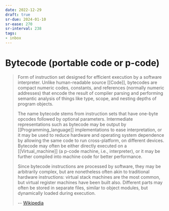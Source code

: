 ```yaml
---
date: 2022-12-29
draft: true
sr-due: 2024-01-10
sr-ease: 270
sr-interval: 238
tags:
- inbox
---
```


# Bytecode (portable code or p-code)

> Form of instruction set designed for efficient execution by a software
> interpreter. Unlike human-readable source [[Code]], bytecodes are compact
> numeric codes, constants, and references (normally numeric addresses) that
> encode the result of compiler parsing and performing semantic analysis of
> things like type, scope, and nesting depths of program objects.
>
> The name bytecode stems from instruction sets that have one-byte opcodes
> followed by optional parameters. Intermediate representations such as bytecode
> may be output by [[Programming_language]] implementations to ease
> interpretation, or it may be used to reduce hardware and operating system
> dependence by allowing the same code to run cross-platform, on different
> devices. Bytecode may often be either directly executed on a
> [[Virtual_machine]] (a p-code machine, i.e., interpreter), or it may be
> further compiled into machine code for better performance.
>
> Since bytecode instructions are processed by software, they may be arbitrarily
> complex, but are nonetheless often akin to traditional hardware instructions:
> virtual stack machines are the most common, but virtual register machines have
> been built also. Different parts may often be stored in separate files,
> similar to object modules, but dynamically loaded during execution.
>
> -- [Wikipedia](https://en.wikipedia.org/wiki/Bytecode)